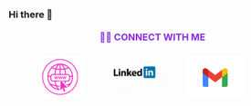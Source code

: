 ### Hi there 👋

<!--
**marianteran/marianteran** is a ✨ _special_ ✨ repository because its `README.md` (this file) appears on your GitHub profile.

Here are some ideas to get you started:

- 🔭 I’m currently working on ...
- 🌱 I’m currently learning ...
- 👯 I’m looking to collaborate on ...
- 🤔 I’m looking for help with ...
- 💬 Ask me about ...
- 📫 How to reach me: ...
- 😄 Pronouns: ...
- ⚡ Fun fact: ...
-->
 
<h3 style="text-align: center; color: #8a2be2; font-weight: bold; margin-top: 20px; margin-bottom: 10px;"> 🤝🏻
        CONNECT WITH ME </h3>
<div style="display: flex; justify-content: center;">

<a href="https://marianela-teran.web.app/" target="_blank"><img src="./pweb.gif" alt="pagina web"
                style="width: 80px; margin-right: 40px;"></a>

<a href="https://www.linkedin.com/in/marianelaTeran" target="_blank"><img src="./linkedin.gif" alt="linkedin"
                style="width: 100px; margin-right: 40px;"></a>

<a href="mailto:marianteranf@gmail.com" target="_blank"><img src="./gmail.gif" alt="gmail"
                style="width: 100px; margin-right: 40px;"></a>
</div>

